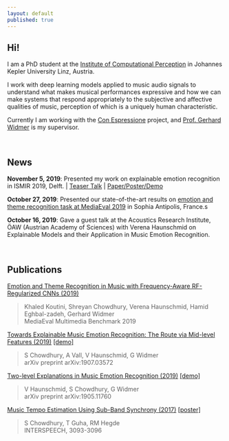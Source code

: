 ```yaml
---
layout: default
published: true
---
```

## Hi!

I am a PhD student at the [Institute of Computational Perception](https://www.jku.at/en/institute-of-computational-perception/) in Johannes Kepler University Linz, Austria.

I work with deep learning models applied to music audio signals to understand what makes musical performances expressive and how we can make systems that respond appropriately to the subjective and affective qualities of music, perception of which is a uniquely human characteristic.

Currently I am working with the [Con Espressione](https://www.jku.at/en/institute-of-computational-perception/research/projects/con-espressione/) project, and [Prof. Gerhard Widmer](https://www.jku.at/en/institute-of-computational-perception/about-us/people/gerhard-widmer/) is my supervisor.

<br>

<!-- <ul class="downloads">
  <li><a href="#"><strong>Projects</strong></a></li>
  <li><a href="#"><strong>About Me</strong></a></li>
 </ul>
 
<br><br>-->
## News

**November 5, 2019**: Presented my work on explainable emotion recognition in ISMIR 2019, Delft. | [Teaser Talk](https://collegerama.tudelft.nl/Mediasite/Showcase/ismir2019/Presentation/b68bfc2ef9214728ac2d5c3d4d3119061d) | [Paper/Poster/Demo](https://shreyanc.github.io/ismir_example.html)

**October 27, 2019**: Presented our state-of-the-art results on [emotion and theme recognition task at MediaEval 2019](https://multimediaeval.github.io/2019-Emotion-and-Theme-Recognition-in-Music-Task/) in Sophia Antipolis, France.s

**October 16, 2019**: Gave a guest talk at the Acoustics Research Institute, ÖAW (Austrian Academy of Sciences) with Verena Haunschmid on Explainable Models and their Application in Music Emotion Recognition.

<br>

## Publications

[Emotion and Theme Recognition in Music with Frequency-Aware RF-Regularized CNNs (2019)](https://www.jku.at/fileadmin/gruppen/173/Research/Emotion_in_Music_with_Frequency-Aware_RF-Regularized_CNNs_Koutini.pdf)
> Khaled Koutini, Shreyan Chowdhury, Verena Haunschmid, Hamid Eghbal-zadeh, Gerhard Widmer<br>
> MediaEval Multimedia Benchmark 2019

[Towards Explainable Music Emotion Recognition: The Route via Mid-level Features (2019)](https://arxiv.org/abs/1907.03572) [[demo]](https://shreyanc.github.io/ismir_example.html)
>S Chowdhury, A Vall, V Haunschmid, G Widmer<br>
>arXiv preprint arXiv:1907.03572

[Two-level Explanations in Music Emotion Recognition (2019)](https://arxiv.org/abs/1905.11760) [[demo]](https://shreyanc.github.io/ICML_example.html)
>V Haunschmid, S Chowdhury, G Widmer<br>
>arXiv preprint arXiv:1905.11760

[Music Tempo Estimation Using Sub-Band Synchrony (2017)](https://www.isca-speech.org/archive/Interspeech_2017/pdfs/1000.PDF) [[poster]](http://tanayag.com/Pub_files/chowdhury_ISposter.pdf)
>S Chowdhury, T Guha, RM Hegde<br>
>INTERSPEECH, 3093-3096
